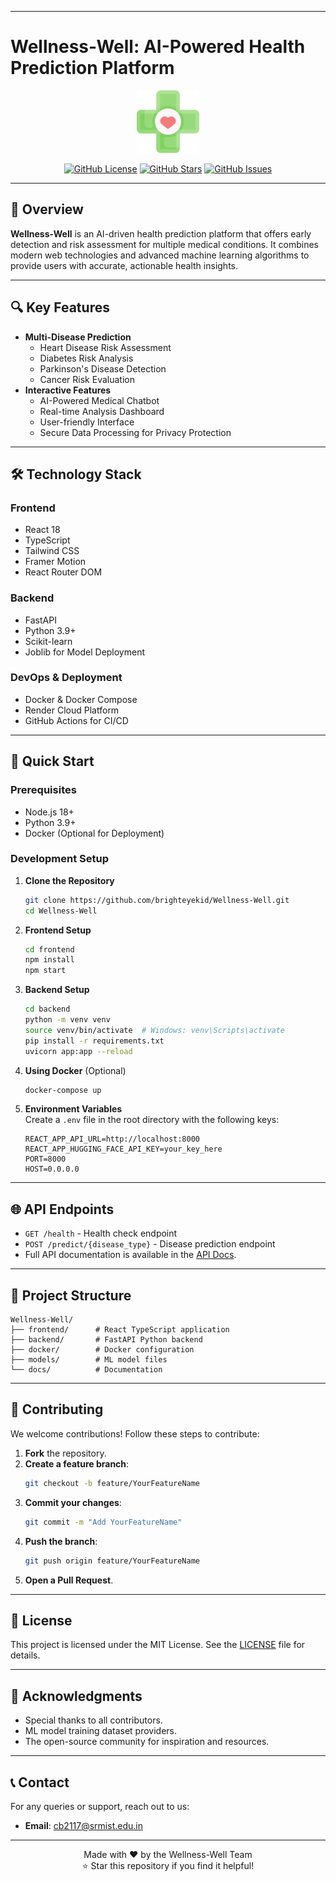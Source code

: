 
---

# **Wellness-Well: AI-Powered Health Prediction Platform**

<div align="center">
  <img src="/public/favicon.ico" alt="Wellness-Well Logo" width="100"/>

  [![GitHub License](https://img.shields.io/github/license/brighteyekid/Wellness-Well)](https://github.com/brighteyekid/Wellness-Well/blob/main/LICENSE)
  [![GitHub Stars](https://img.shields.io/github/stars/brighteyekid/Wellness-Well)](https://github.com/brighteyekid/Wellness-Well/stargazers)
  [![GitHub Issues](https://img.shields.io/github/issues/brighteyekid/Wellness-Well)](https://github.com/brighteyekid/Wellness-Well/issues)
</div>

---

## 🌟 **Overview**

**Wellness-Well** is an AI-driven health prediction platform that offers early detection and risk assessment for multiple medical conditions. It combines modern web technologies and advanced machine learning algorithms to provide users with accurate, actionable health insights.

---

## 🔍 **Key Features**

- **Multi-Disease Prediction**
  - Heart Disease Risk Assessment
  - Diabetes Risk Analysis
  - Parkinson's Disease Detection
  - Cancer Risk Evaluation
- **Interactive Features**
  - AI-Powered Medical Chatbot
  - Real-time Analysis Dashboard
  - User-friendly Interface
  - Secure Data Processing for Privacy Protection

---

## 🛠️ **Technology Stack**

### **Frontend**
- React 18
- TypeScript
- Tailwind CSS
- Framer Motion
- React Router DOM

### **Backend**
- FastAPI
- Python 3.9+
- Scikit-learn
- Joblib for Model Deployment

### **DevOps & Deployment**
- Docker & Docker Compose
- Render Cloud Platform
- GitHub Actions for CI/CD

---

## 🚀 **Quick Start**

### **Prerequisites**
- Node.js 18+
- Python 3.9+
- Docker (Optional for Deployment)

### **Development Setup**

1. **Clone the Repository**  
   ```bash
   git clone https://github.com/brighteyekid/Wellness-Well.git
   cd Wellness-Well
   ```

2. **Frontend Setup**  
   ```bash
   cd frontend
   npm install
   npm start
   ```

3. **Backend Setup**  
   ```bash
   cd backend
   python -m venv venv
   source venv/bin/activate  # Windows: venv\Scripts\activate
   pip install -r requirements.txt
   uvicorn app:app --reload
   ```

4. **Using Docker** (Optional)  
   ```bash
   docker-compose up
   ```

5. **Environment Variables**  
   Create a `.env` file in the root directory with the following keys:  
   ```env
   REACT_APP_API_URL=http://localhost:8000
   REACT_APP_HUGGING_FACE_API_KEY=your_key_here
   PORT=8000
   HOST=0.0.0.0
   ```

---

## 🌐 **API Endpoints**

- `GET /health` - Health check endpoint
- `POST /predict/{disease_type}` - Disease prediction endpoint
- Full API documentation is available in the [API Docs](backend/docs).

---

## 📁 **Project Structure**

```
Wellness-Well/
├── frontend/      # React TypeScript application
├── backend/       # FastAPI Python backend
├── docker/        # Docker configuration
├── models/        # ML model files
└── docs/          # Documentation
```

---

## 🤝 **Contributing**

We welcome contributions! Follow these steps to contribute:

1. **Fork** the repository.  
2. **Create a feature branch**:  
   ```bash
   git checkout -b feature/YourFeatureName
   ```  
3. **Commit your changes**:  
   ```bash
   git commit -m "Add YourFeatureName"
   ```  
4. **Push the branch**:  
   ```bash
   git push origin feature/YourFeatureName
   ```  
5. **Open a Pull Request**.

---

## 📝 **License**

This project is licensed under the MIT License. See the [LICENSE](LICENSE) file for details.

---

## 🙏 **Acknowledgments**

- Special thanks to all contributors.
- ML model training dataset providers.
- The open-source community for inspiration and resources.

---

## 📞 **Contact**

For any queries or support, reach out to us:

- **Email**: cb2117@srmist.edu.in

---

<div align="center">
  Made with ❤️ by the Wellness-Well Team  
  <br />
  ⭐ Star this repository if you find it helpful!
</div>

